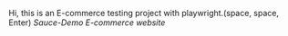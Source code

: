 Hi, this is an E-commerce testing project with playwright.(space, space, Enter)
*Sauce-Demo E-commerce website*
